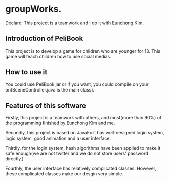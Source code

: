 # groupWorks.
Declare: This project is a teamwork and I do it with [Eunchong Kim](https://github.com/EunchongKim).

## Introduction of PeliBook

This project is to develop a game for children who are younger for 13. This game will teach children how to use social medias. 

## How to use it

You could use PeliBook.jar or if you want, you could compile on your on(SceneController.java is the main class).

## Features of this software

Firstly, this project is a teamwork with others, and most(more than 90%) of the programming finished by Eunchong Kim and me.

Secondly, this project is based on JavaFx it has well-designed login system, logic system, good animation and a user interface.

Thirdly, for the login system, hash algorithms have been applied to make it safe enough(we are not twitter and we do not store users' password directly.)

Fourthly, the user interface has relatively complicated classes. However, these complicated classes make our desgin very simple.
